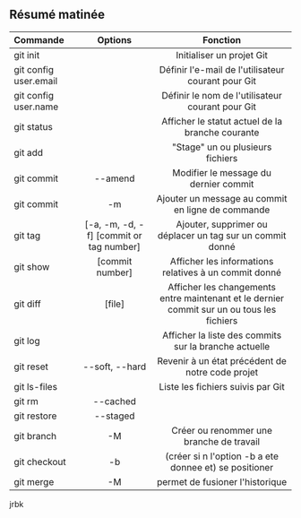 ## Résumé matinée



| Commande | Options | Fonction |
| :------ | :-----: | :------: |
| git init || Initialiser un projet Git |
| git config user.email || Définir l'e-mail de l'utilisateur courant pour Git |
| git config user.name | | Définir le nom de l'utilisateur courant pour Git|
| git status | | Afficher le statut actuel de la branche courante |
| git add | | "Stage" un ou plusieurs fichiers |
| git commit | --amend | Modifier le message du dernier commit |
| git commit | -m | Ajouter un message au commit en ligne de commande |
| git tag | [-a, -m, -d, -f] [commit or tag number] | Ajouter, supprimer ou déplacer un tag sur un commit donné |
| git show | [commit number] | Afficher les informations relatives à un commit donné |
| git diff | [file] | Afficher les changements entre maintenant et le dernier commit sur un ou tous les fichiers |
| git log | | Afficher la liste des commits sur la branche actuelle |
| git reset | --soft, --hard | Revenir à un état précédent de notre code projet |
| git ls-files | | Liste les fichiers suivis par Git |
| git rm | --cached | | Retirer un ou plusieurs fichiers de l'historique de suivi de Git |
| git restore | --staged | | Unstage un ou plusieurs fichiers |
| git branch | -M | Créer ou renommer une branche de travail |
| git checkout | -b | (créer si n l'option -b a ete donnee et) se positioner 
| git merge | -M | permet de fusioner l'historique  |

jrbk
